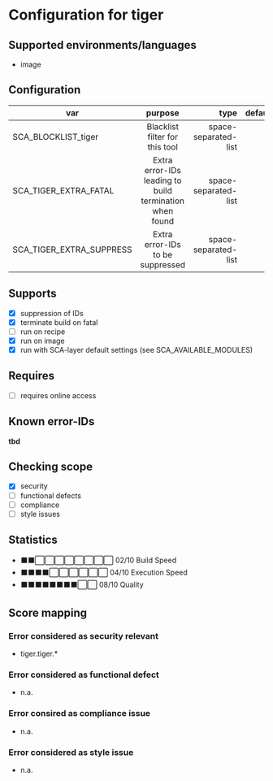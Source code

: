 # Configuration for tiger

## Supported environments/languages

* image

## Configuration

| var | purpose | type | default |
| ------------- |:-------------:| -----:| -----:
| SCA_BLOCKLIST_tiger | Blacklist filter for this tool | space-separated-list | ""
| SCA_TIGER_EXTRA_FATAL | Extra error-IDs leading to build termination when found | space-separated-list | "":
| SCA_TIGER_EXTRA_SUPPRESS | Extra error-IDs to be suppressed | space-separated-list | ""

## Supports

* [x] suppression of IDs
* [x] terminate build on fatal
* [ ] run on recipe
* [x] run on image
* [x] run with SCA-layer default settings (see SCA_AVAILABLE_MODULES)

## Requires

* [ ] requires online access

## Known error-IDs

__tbd__

## Checking scope

* [x] security
* [ ] functional defects
* [ ] compliance
* [ ] style issues

## Statistics

* ⬛⬛⬜⬜⬜⬜⬜⬜⬜⬜ 02/10 Build Speed
* ⬛⬛⬛⬛⬜⬜⬜⬜⬜⬜ 04/10 Execution Speed
* ⬛⬛⬛⬛⬛⬛⬛⬛⬜⬜ 08/10 Quality

## Score mapping

### Error considered as security relevant

* tiger.tiger.*

### Error considered as functional defect

* n.a.

### Error consired as compliance issue

* n.a.

### Error considered as style issue

* n.a.
